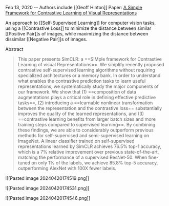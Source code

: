 Feb 13, 2020 -- Authors include [[Geoff Hinton]]
Paper: [A Simple Framework for Contrastive Learning of Visual Representations](https://arxiv.org/abs/2002.05709)

An approach to [[Self-Supervised Learning]] for computer vision tasks, using a [[Contrastive Loss]] to minimize the distance between similar [[Positive Pair]]s of images, while maximizing the distance between dissimilar [[Negative Pair]]s of images. 

Abstract
> This paper presents SimCLR: a ==SIMple framework for Contrastive Learning of visual Representations==. We simplify recently proposed contrastive self-supervised learning algorithms without requiring specialized architectures or a memory bank. In order to understand what enables the contrastive prediction tasks to learn useful representations, we systematically study the major components of our framework. We show that (1) ==composition of data augmentations plays a critical role in defining effective predictive tasks==, (2) introducing a ==learnable nonlinear transformation between the representation and the contrastive loss== substantially improves the quality of the learned representations, and (3) ==contrastive learning benefits from larger batch sizes and more training steps compared to supervised learning==. By combining these findings, we are able to considerably outperform previous methods for self-supervised and semi-supervised learning on ImageNet. A linear classifier trained on self-supervised representations learned by SimCLR achieves 76.5% top-1 accuracy, which is a 7% relative improvement over previous state-of-the-art, matching the performance of a supervised ResNet-50. When fine-tuned on only 1% of the labels, we achieve 85.8% top-5 accuracy, outperforming AlexNet with 100X fewer labels.

![[Pasted image 20240420174519.png]]

![[Pasted image 20240420174531.png]]

![[Pasted image 20240420174546.png]]
